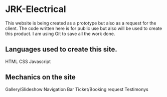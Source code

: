 # JRK-Electrical

This website is being created as a prototype but also as a request for the client. The code written here is for public use but also will be used to create this product. I am using Git to save all the work done.

## Languages used to create this site.

HTML
CSS
Javascript

## Mechanics on the site

Gallery/Slideshow
Navigation Bar
Ticket/Booking request
Testimonys